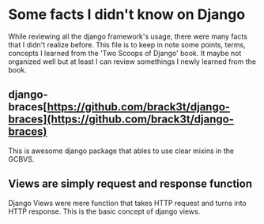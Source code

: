 # Some facts I didn't know on Django

While reviewing all the django framework's usage, there were many facts that I didn't realize before. This file is to keep in note some points, terms, concepts I learned from the 'Two Scoops of Django' book. It maybe not organized well but at least I can review somethings I newly learned from the book.

## django-braces[https://github.com/brack3t/django-braces](https://github.com/brack3t/django-braces)

This is awesome django package that ables to use clear mixins in the GCBVS.

## Views are simply request and response function

Django Views were mere function that takes HTTP request and turns into HTTP response. This is the basic concept of django views.
